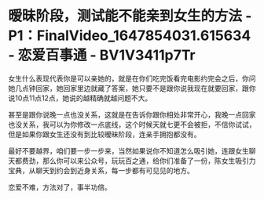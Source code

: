 # 暧昧阶段，测试能不能亲到女生的方法 - P1：FinalVideo_1647854031.615634 - 恋爱百事通 - BV1V3411p7Tr

女生什么表现代表你是可以亲她的，就是在你们吃完饭看完电影约完会之后，你问她几点钟回家，她回家里边就藏了答案，她只要不是跟你说我现在就要回家，跟你说10点11点12点，她说的越精确就越问题不大。

甚至是跟你说晚一点也没关系，这就是在告诉你跟你相处非常开心，我晚一点回家也没关系，我可以为你修改一点底线，这个时候天就七更不会被拒，不信你试试，但是如果你跟女生还没有到比较暧昧阶段，连亲手拥抱都没有。

最好不要越界，咱们要一步一步来，当然如果说你不知道怎么吸引她，连跟女生聊天都费劲，那么你可以来公众号，玩玩百之通，给你们准备了一份，陈女生吸引力宝典，从聊天到约会到近身关系，每一步都有可见见的地方。

恋爱不难，方法对了，事半功倍。